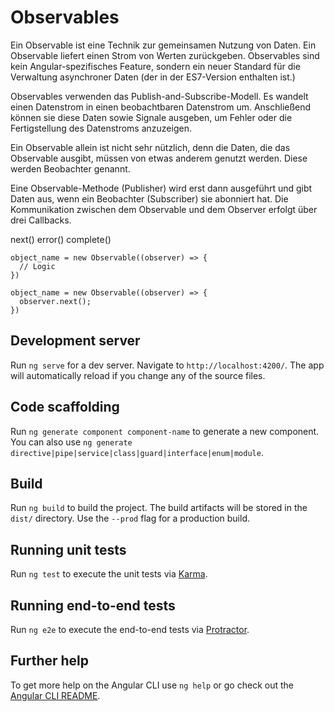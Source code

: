 # Observables

Ein Observable ist eine Technik zur gemeinsamen Nutzung von Daten. Ein Observable liefert einen Strom von Werten zurückgeben. Observables sind kein Angular-spezifisches Feature, sondern ein neuer Standard für die Verwaltung asynchroner Daten (der in der ES7-Version enthalten ist.)

Observables verwenden das Publish-and-Subscribe-Modell. Es wandelt einen Datenstrom in einen beobachtbaren Datenstrom um. Anschließend können sie diese Daten sowie Signale ausgeben, um Fehler oder die Fertigstellung des Datenstroms anzuzeigen.

Ein Observable allein ist nicht sehr nützlich, denn die Daten, die das Observable ausgibt, müssen von etwas anderem genutzt werden. Diese werden Beobachter genannt.

Eine Observable-Methode (Publisher) wird erst dann ausgeführt und gibt Daten aus, wenn ein Beobachter (Subscriber) sie abonniert hat. Die Kommunikation zwischen dem Observable und dem Observer erfolgt über drei Callbacks.

next()
error()
complete()

```
object_name = new Observable((observer) => {
  // Logic
})
```

```
object_name = new Observable((observer) => {
  observer.next();
})
```

## Development server

Run `ng serve` for a dev server. Navigate to `http://localhost:4200/`. The app will automatically reload if you change any of the source files.

## Code scaffolding

Run `ng generate component component-name` to generate a new component. You can also use `ng generate directive|pipe|service|class|guard|interface|enum|module`.

## Build

Run `ng build` to build the project. The build artifacts will be stored in the `dist/` directory. Use the `--prod` flag for a production build.

## Running unit tests

Run `ng test` to execute the unit tests via [Karma](https://karma-runner.github.io).

## Running end-to-end tests

Run `ng e2e` to execute the end-to-end tests via [Protractor](http://www.protractortest.org/).

## Further help

To get more help on the Angular CLI use `ng help` or go check out the [Angular CLI README](https://github.com/angular/angular-cli/blob/master/README.md).
